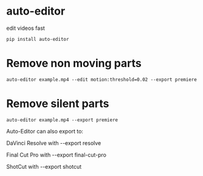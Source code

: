 # auto-editor
edit videos fast


```
pip install auto-editor
```


# Remove non moving parts

```
auto-editor example.mp4 --edit motion:threshold=0.02 --export premiere
```
# Remove silent parts

```
auto-editor example.mp4 --export premiere
```

Auto-Editor can also export to:

DaVinci Resolve with 
--export resolve

Final Cut Pro with 
--export final-cut-pro

ShotCut with
--export shotcut



